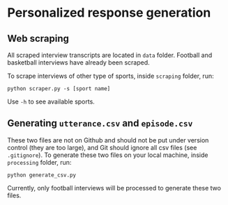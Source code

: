 # Personalized response generation

## Web scraping
All scraped interview transcripts are located in `data` folder. Football and basketball interviews have already been scraped.

To scrape interviews of other type of sports, inside `scraping` folder, run:

```python scraper.py -s [sport name]```

Use `-h` to see available sports.

## Generating `utterance.csv` and `episode.csv`
These two files are not on Github and should not be put under version control (they are too large), and Git should ignore all csv files (see `.gitignore`). To generate these two files on your local machine, inside `processing` folder, run:

```python generate_csv.py```

Currently, only football interviews will be processed to generate these two files.
